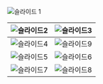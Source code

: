 ![슬라이드 1](https://github.com/kookmin-sw/capstone-2024-30/assets/55120784/72da3858-516e-4471-a9c8-f86f9283fdff)

| ![슬라이드2](https://github.com/kookmin-sw/capstone-2024-30/assets/55120784/2f1bf4df-afe8-4930-bd73-05cee1414f9b) | ![슬라이드3](https://github.com/kookmin-sw/capstone-2024-30/assets/55120784/92e8b7e8-2c4c-44a7-abfa-90fa4f28aeab) |
| - | - |
| ![슬라이드4](https://github.com/kookmin-sw/capstone-2024-30/assets/55120784/741b5444-47ee-43de-b052-b6a46103ea80)  | ![슬라이드9](https://github.com/kookmin-sw/capstone-2024-30/assets/55120784/da778960-cf69-4480-bbfb-35073f9fae1d) |
| ![슬라이드5](https://github.com/kookmin-sw/capstone-2024-30/assets/55120784/0c1997ae-ffd3-46d3-ac67-6e248c8f6928) | ![슬라이드6](https://github.com/kookmin-sw/capstone-2024-30/assets/55120784/76a55bab-0e96-4214-ae63-909a57db2d59) 
| ![슬라이드7](https://github.com/kookmin-sw/capstone-2024-30/assets/55120784/c95531fe-2463-4bd1-a16c-7215898ab63a) | ![슬라이드8](https://github.com/kookmin-sw/capstone-2024-30/assets/55120784/4efeb2be-4745-439f-a722-b477e2cd333d) |







